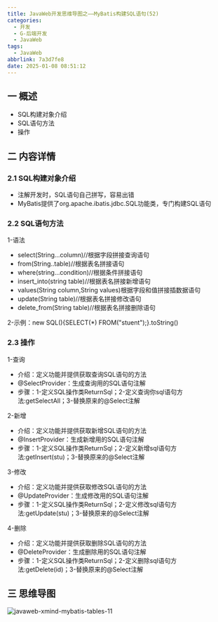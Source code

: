 ```yaml
---
title: JavaWeb开发思维导图之——MyBatis构建SQL语句(52)
categories:
  - 开发
  - G-后端开发
  - JavaWeb
tags:
  - JavaWeb
abbrlink: 7a3d7fe8
date: 2025-01-08 08:51:12
---
```

## 一 概述

* SQL构建对象介绍
* SQL语句方法
* 操作

<!--more-->

## 二 内容详情

### 2.1 SQL构建对象介绍

* 注解开发时，SQL语句自己拼写，容易出错
* MyBatis提供了org.apache.ibatis.jdbc.SQL功能类，专门构建SQL语句

### 2.2 SQL语句方法

1-语法

* select(String...column)//根据字段拼接查询语句
* from(String..table)//根据表名拼接语句
* where(string...condition)//根据条件拼接语句
* insert_into(string table)//根据表名拼接新增语句
* values(String column,String values)根据字段和值拼接插数据语句
* update(String table)//根据表名拼接修改语句
* delete_from(String table)//根据表名拼接删除语句

2-示例：new SQL(){SELECT(*) FROM("stuent");}.toString()

### 2.3 操作

1-查询

* 介绍：定义功能并提供获取查询SQL语句的方法
* @SelectProvider：生成查询用的SQL语句注解
* 步骤：1-定义SQL操作类ReturnSql；2-定义查询你sql语句方法:getSelectAll；3-替换原来的@Select注解

2-新增

* 介绍：定义功能并提供获取新增SQL语句的方法
* @InsertProvider：生成新增用的SQL语句注解
* 步骤：1-定义SQL操作类ReturnSql；2-定义新增sql语句方法:getInsert(stu)；3-替换原来的@Select注解

3-修改

* 介绍：定义功能并提供获取修改SQL语句的方法
* @UpdateProvider：生成修改用的SQL语句注解
* 步骤：1-定义SQL操作类ReturnSql；2-定义修改sql语句方法:getUpdate(stu)；3-替换原来的@Select注解

4-删除

* 介绍：定义功能并提供获取删除SQL语句的方法
* @DeleteProvider：生成删除用的SQL语句注解
* 步骤：1-定义SQL操作类ReturnSql；2-定义删除sql语句方法:getDelete(id)；3-替换原来的@Select注解

## 三 思维导图

![javaweb-xmind-mybatis-tables-11][1]



[1]:https://cdn.jsdelivr.net/gh/PGzxc/CDN/blog-java/javaweb-xmind-mybatis-tables-11.png